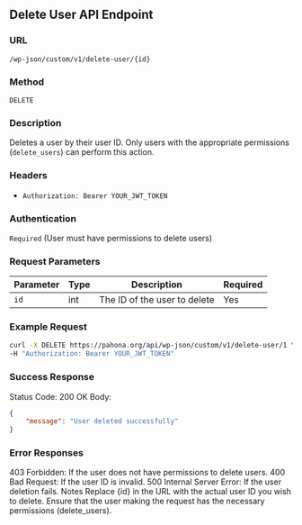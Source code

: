 ## Delete User API Endpoint

### URL
`/wp-json/custom/v1/delete-user/{id}`

### Method
`DELETE`

### Description
Deletes a user by their user ID. Only users with the appropriate permissions (`delete_users`) can perform this action.

### Headers
- `Authorization: Bearer YOUR_JWT_TOKEN`

### Authentication
`Required` (User must have permissions to delete users)

### Request Parameters

| Parameter | Type | Description                | Required |
|-----------|------|----------------------------|----------|
| `id`      | int  | The ID of the user to delete | Yes      |

### Example Request
```bash
curl -X DELETE https://pahona.org/api/wp-json/custom/v1/delete-user/1 \
-H "Authorization: Bearer YOUR_JWT_TOKEN"
```

### Success Response
Status Code: 200 OK
Body:
```json
{
    "message": "User deleted successfully"
}
```
### Error Responses
403 Forbidden: If the user does not have permissions to delete users.
400 Bad Request: If the user ID is invalid.
500 Internal Server Error: If the user deletion fails.
Notes
Replace {id} in the URL with the actual user ID you wish to delete.
Ensure that the user making the request has the necessary permissions (delete_users).